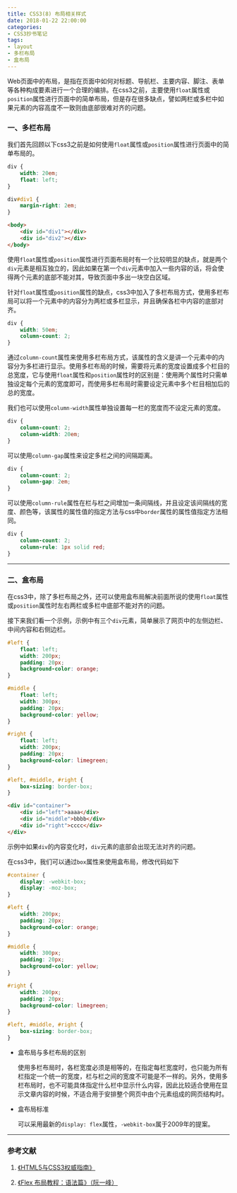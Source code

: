 ```yaml
---
title: CSS3(8) 布局相关样式
date: 2018-01-22 22:00:00
categories:
- CSS3抄书笔记
tags:
- layout
- 多栏布局
- 盒布局
---
```


Web页面中的布局，是指在页面中如何对标题、导航栏、主要内容、脚注、表单等各种构成要素进行一个合理的编排。在css3之前，主要使用`float`属性或`position`属性进行页面中的简单布局，但是存在很多缺点，譬如两栏或多栏中如果元素的内容高度不一致则由底部很难对齐的问题。

<!-- More -->

### 一、多栏布局

我们首先回顾以下css3之前是如何使用`float`属性或`position`属性进行页面中的简单布局的。

```css
div {
    width: 20em;
    float: left;
}

div#div1 {
    margin-right: 2em;
}
```

```html
<body>
    <div id="div1"></div>
    <div id="div2"></div>
</body>
```

使用`float`属性或`position`属性进行页面布局时有一个比较明显的缺点，就是两个`div`元素是相互独立的，因此如果在第一个`div`元素中加入一些内容的话，将会使得两个元素的底部不能对其，导致页面中多出一块空白区域。

针对`float`属性或`position`属性的缺点，css3中加入了多栏布局方式，使用多栏布局可以将一个元素中的内容分为两栏或多栏显示，并且确保各栏中内容的底部对齐。

```css
div {
    width: 50em;
    column-count: 2; 
}
```

通过`column-count`属性来使用多栏布局方式，该属性的含义是讲一个元素中的内容分为多栏进行显示。使用多栏布局的时候，需要将元素的宽度设置成多个栏目的总宽度，它与使用`float`属性和`position`属性时的区别是：使用两个属性时只需单独设定每个元素的宽度即可，而使用多栏布局时需要设定元素中多个栏目相加后的总的宽度。

我们也可以使用`column-width`属性单独设置每一栏的宽度而不设定元素的宽度。

```css
div {
    column-count: 2;
    column-width: 20em;
}
```

可以使用`column-gap`属性来设定多栏之间的间隔距离。

```css
div {
    column-count: 2;
    column-gap: 2em;
}
```

可以使用`column-rule`属性在栏与栏之间增加一条间隔线，并且设定该间隔线的宽度、颜色等，该属性的属性值的指定方法与css中`border`属性的属性值指定方法相同。

```css
div {
    column-count: 2;
    column-rule: 1px solid red;
}
```

---

### 二、盒布局

在css3中，除了多栏布局之外，还可以使用盒布局解决前面所说的使用`float`属性或`position`属性时左右两栏或多栏中底部不能对齐的问题。

接下来我们看一个示例，示例中有三个`div`元素，简单展示了网页中的左侧边栏、中间内容和右侧边栏。

```css
#left {
    float: left;
    width: 200px;
    padding: 20px;
    background-color: orange;
}

#middle {
    float: left;
    width: 300px;
    padding: 20px;
    background-color: yellow;
}

#right {
    float: left;
    width: 200px;
    padding: 20px;
    background-color: limegreen;
}

#left, #middle, #right {
    box-sizing: border-box;
}
```

```html
<div id="container">
    <div id="left">aaaa</div>
    <div id="middle">bbbb</div>
    <div id="right">cccc</div>
</div>
```

示例中如果`div`的内容变化时，`div`元素的底部会出现无法对齐的问题。

在css3中，我们可以通过`box`属性来使用盒布局，修改代码如下

```css
#container {
    display: -webkit-box;
    display: -moz-box;
}

#left {
    width: 200px;
    padding: 20px;
    background-color: orange;
}

#middle {
    width: 300px;
    padding: 20px;
    background-color: yellow;
}

#right {
    width: 200px;
    padding: 20px;
    background-color: limegreen;
}

#left, #middle, #right {
    box-sizing: border-box;
}
```

* 盒布局与多栏布局的区别

    使用多栏布局时，各栏宽度必须是相等的，在指定每栏宽度时，也只能为所有栏指定一个统一的宽度，栏与栏之间的宽度不可能是不一样的。另外，使用多栏布局时，也不可能具体指定什么栏中显示什么内容，因此比较适合使用在显示文章内容的时候，不适合用于安排整个网页中由个元素组成的网页结构时。


* 盒布局标准

    可以采用最新的`display: flex`属性，`-webkit-box`属于2009年的提案。

---

### 参考文献

1. [《HTML5与CSS3权威指南》]()

2. [《Flex 布局教程：语法篇》（阮一峰）](http://www.ruanyifeng.com/blog/2015/07/flex-grammar.html)
